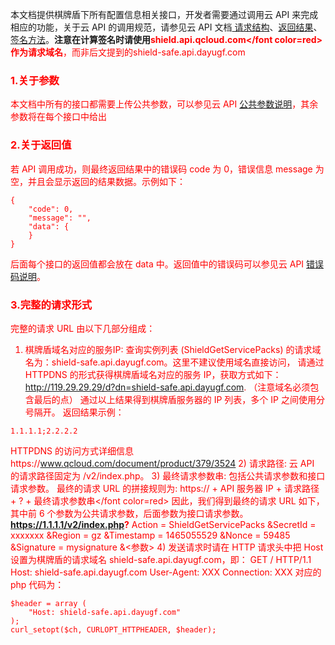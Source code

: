 本文档提供棋牌盾下所有配置信息相关接口，开发者需要通过调用云 API 来完成相应的功能，关于云 API 的调用规范，请参见云 API 文档[ 请求结构](https://www.qcloud.com/document/product/297/7290)、[返回结果](https://www.qcloud.com/document/product/297/7295)、[签名方法](https://www.qcloud.com/document/product/297/7299)。**注意在计算签名时请使用<font color=red>shield.api.qcloud.com</font color=red>作为请求域名**，而非后文提到的shield-safe.api.dayugf.com

### 1.关于参数
本文档中所有的接口都需要上传公共参数，可以参见云 API [公共参数说明](https://www.qcloud.com/document/product/297/7291)，其余参数将在每个接口中给出
### 2.关于返回值
若 API 调用成功，则最终返回结果中的错误码 code 为 0，错误信息 message 为空，并且会显示返回的结果数据。示例如下：
```
{
    "code": 0,
    "message": "",
    "data": {
    }
}
```
后面每个接口的返回值都会放在 data 中。返回值中的错误码可以参见云 API [错误码说明](https://www.qcloud.com/document/product/297/7297)。
### 3.完整的请求形式
完整的请求 URL 由以下几部分组成：
1)  棋牌盾域名对应的服务IP:
查询实例列表 (ShieldGetServicePacks) 的请求域名为：shield-safe.api.dayugf.com。这里不建议使用域名直接访问， 请通过 HTTPDNS 的形式获得棋牌盾域名对应的服务 IP，获取方式如下：
http://119.29.29.29/d?dn=shield-safe.api.dayugf.com. （注意域名必须包含最后的点）
通过以上结果得到棋牌盾服务器的 IP 列表，多个 IP 之间使用分号隔开。
返回结果示例：
```
1.1.1.1;2.2.2.2
```
HTTPDNS 的访问方式详细信息https://www.qcloud.com/document/product/379/3524
2) 请求路径: 云 API 的请求路径固定为 /v2/index.php。
3) 最终请求参数串: 包括公共请求参数和接口请求参数。
最终的请求 URL 的拼接规则为: <font color=red>https:// + API 服务器 IP + 请求路径 +  ?  + 最终请求参数串</font color=red>
因此，我们得到最终的请求 URL 如下，其中前 6 个参数为公共请求参数，后面参数为接口请求参数。
**https://1.1.1.1/v2/index.php?**
Action = ShieldGetServicePacks
&SecretId = xxxxxxx
&Region = gz
&Timestamp = 1465055529
&Nonce = 59485
&Signature = mysignature
&<参数>
4) 发送请求时请在 HTTP 请求头中把 Host 设置为棋牌盾的请求域名 shield-safe.api.dayugf.com，即：
GET / HTTP/1.1
Host: shield-safe.api.dayugf.com
User-Agent: XXX
Connection: XXX
对应的 php 代码为：
```
$header = array (
	"Host: shield-safe.api.dayugf.com"
);
curl_setopt($ch, CURLOPT_HTTPHEADER, $header);
```
